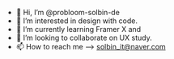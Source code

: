 - 👋 Hi, I’m @probloom-solbin-de
- 👀 I’m interested in design with code.
- 🌱 I’m currently learning Framer X and 
- 💞️ I’m looking to collaborate on UX study.
- 📫 How to reach me --> solbin_it@naver.com

<!---
probloom-solbin-de/probloom-solbin-de is a ✨ special ✨ repository because its `README.md` (this file) appears on your GitHub profile.
You can click the Preview link to take a look at your changes.
--->
